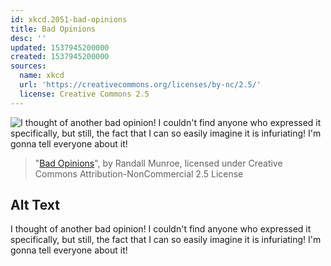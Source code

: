 ```yaml
---
id: xkcd.2051-bad-opinions
title: Bad Opinions
desc: ''
updated: 1537945200000
created: 1537945200000
sources:
  name: xkcd
  url: 'https://creativecommons.org/licenses/by-nc/2.5/'
  license: Creative Commons 2.5
---
```

![I thought of another bad opinion! I couldn't find anyone who expressed it specifically, but still, the fact that I can so easily imagine it is infuriating! I'm gonna tell everyone about it!](https://imgs.xkcd.com/comics/bad_opinions.png)
> "[Bad Opinions](https://xkcd.com/2051/)", by Randall Munroe, licensed under Creative Commons Attribution-NonCommercial 2.5 License

## Alt Text
I thought of another bad opinion! I couldn't find anyone who expressed it specifically, but still, the fact that I can so easily imagine it is infuriating! I'm gonna tell everyone about it!
